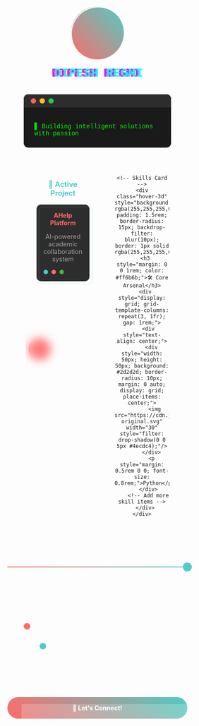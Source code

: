 <!-- Animated Background Elements -->
<div align="center">
  <svg width="0" height="0" style="position: absolute;">
    <defs>
      <filter id="goo">
        <feGaussianBlur in="SourceGraphic" stdDeviation="10" result="blur" />
        <feColorMatrix in="blur" mode="matrix" values="1 0 0 0 0  0 1 0 0 0  0 0 1 0 0  0 0 0 18 -7" result="goo" />
      </filter>
    </defs>
  </svg>
  <div style="position: absolute; width: 100%; height: 100%; filter: url(#goo); pointer-events: none;">
    <div style="position: absolute; width: 50px; height: 50px; background: #ff6b6b; border-radius: 50%; top: 20%; left: 10%; animation: float 8s infinite;"></div>
    <div style="position: absolute; width: 40px; height: 40px; background: #4ecdc4; border-radius: 50%; top: 60%; right: 15%; animation: float 6s infinite 2s;"></div>
  </div>
</div>

<!-- Main Container -->
<div align="center" style="position: relative; padding: 3rem; overflow: hidden;">
  <style>
    @keyframes hologram {
      0% { transform: rotateX(0deg) rotateY(0deg); }
      25% { transform: rotateX(5deg) rotateY(5deg); }
      50% { transform: rotateX(-5deg) rotateY(-5deg); }
      75% { transform: rotateX(3deg) rotateY(-3deg); }
      100% { transform: rotateX(0deg) rotateY(0deg); }
    }
    @keyframes chromatic {
      0% { text-shadow: 3px 0px 0px cyan, -3px 0px 0px magenta; }
      50% { text-shadow: 5px 2px 0px cyan, -5px -2px 0px magenta; }
      100% { text-shadow: 3px 0px 0px cyan, -3px 0px 0px magenta; }
    }
    .hover-3d { transition: transform 0.3s; }
    .hover-3d:hover { transform: perspective(1000px) rotateX(5deg) rotateY(5deg); }
  </style>

  <!-- Floating Avatar -->
  <div style="position: relative; animation: float 4s ease-in-out infinite;">
    <div style="width: 120px; height: 120px; background: linear-gradient(45deg, #ff6b6b, #4ecdc4); border-radius: 50%; position: relative;">
      <div style="position: absolute; width: 100%; height: 100%; border: 2px solid white; border-radius: 50%; animation: hologram 8s infinite;"></div>
      <div style="position: absolute; width: 100%; height: 100%; border: 2px solid rgba(255,255,255,0.3); border-radius: 50%; animation: hologram 6s infinite reverse;"></div>
    </div>
  </div>

  <!-- Name with Chromatic Effect -->
  <h1 style="font-family: 'Courier New', monospace; margin: 1rem 0; animation: chromatic 4s infinite;">
    <span style="background: linear-gradient(45deg, #ff6b6b, #4ecdc4); -webkit-background-clip: text; -webkit-text-fill-color: transparent;">
      DIPESH REGMI
    </span>
  </h1>

  <!-- Animated Terminal Effect -->
  <div style="background: #1a1a1a; padding: 1.5rem; border-radius: 10px; text-align: left; width: 70%; margin: 2rem auto; position: relative;">
    <div style="position: absolute; top: 0; left: 0; right: 0; height: 30px; background: #2d2d2d; border-radius: 10px 10px 0 0; display: flex; align-items: center; padding: 0 1rem;">
      <div style="display: flex; gap: 0.5rem;">
        <div style="width: 12px; height: 12px; background: #ff5f56; border-radius: 50%;"></div>
        <div style="width: 12px; height: 12px; background: #ffbd2e; border-radius: 50%;"></div>
        <div style="width: 12px; height: 12px; background: #27c93f; border-radius: 50%;"></div>
      </div>
    </div>
    <div style="margin-top: 2.5rem; color: #00ff00; font-family: 'Courier New', monospace;">
      <span style="animation: blink 1s infinite;">▋</span> Building intelligent solutions with passion
    </div>
  </div>

  <!-- Holographic Cards Grid -->
  <div style="display: grid; grid-template-columns: repeat(2, 1fr); gap: 2rem; margin: 3rem 0; width: 80%;">
    <!-- Project Card -->
    <div class="hover-3d" style="background: rgba(255,255,255,0.1); padding: 1.5rem; border-radius: 15px; backdrop-filter: blur(10px); border: 1px solid rgba(255,255,255,0.2);">
      <h3 style="margin: 0 0 1rem; color: #4ecdc4;">🚀 Active Project</h3>
      <div style="position: relative;">
        <div style="position: absolute; width: 100%; height: 100%; border: 1px solid rgba(78,205,196,0.3); border-radius: 10px; top: 5px; left: 5px;"></div>
        <div style="background: #2d2d2d; padding: 1rem; border-radius: 10px;">
          <h4 style="margin: 0; color: #ff6b6b;">AHelp Platform</h4>
          <p style="color: #a0a0a0; font-size: 0.9rem;">AI-powered academic collaboration system</p>
          <div style="display: flex; gap: 0.5rem; margin-top: 1rem;">
            <div style="width: 10px; height: 10px; background: #4ecdc4; border-radius: 50%;"></div>
            <div style="width: 10px; height: 10px; background: #ff6b6b; border-radius: 50%;"></div>
            <div style="width: 10px; height: 10px; background: #45b649; border-radius: 50%;"></div>
          </div>
        </div>
      </div>
    </div>

    <!-- Skills Card -->
    <div class="hover-3d" style="background: rgba(255,255,255,0.1); padding: 1.5rem; border-radius: 15px; backdrop-filter: blur(10px); border: 1px solid rgba(255,255,255,0.2);">
      <h3 style="margin: 0 0 1rem; color: #ff6b6b;">🛠 Core Arsenal</h3>
      <div style="display: grid; grid-template-columns: repeat(3, 1fr); gap: 1rem;">
        <div style="text-align: center;">
          <div style="width: 50px; height: 50px; background: #2d2d2d; border-radius: 10px; margin: 0 auto; display: grid; place-items: center;">
            <img src="https://cdn.jsdelivr.net/gh/devicons/devicon/icons/python/python-original.svg" width="30" style="filter: drop-shadow(0 0 5px #4ecdc4);"/>
          </div>
          <p style="margin: 0.5rem 0 0; font-size: 0.8rem;">Python</p>
        </div>
        <!-- Add more skill items -->
      </div>
    </div>
  </div>

  <!-- Animated Connection Lines -->
  <div style="position: relative; height: 100px; margin: 2rem 0;">
    <div style="position: absolute; height: 2px; background: linear-gradient(90deg, #ff6b6b, #4ecdc4); width: 100%; top: 50%; animation: lineFlow 3s infinite;">
      <div style="position: absolute; width: 20px; height: 20px; background: #4ecdc4; border-radius: 50%; right: -10px; top: -9px; animation: pulse 1.5s infinite;"></div>
    </div>
  </div>

  <!-- Neural Network Animation -->
  <div style="position: relative; height: 150px; margin: 3rem 0;">
    <div style="position: absolute; width: 100%; height: 100%; display: flex; justify-content: space-between;">
      <div style="width: 30%; position: relative;">
        <!-- Nodes and connections -->
        <div style="position: absolute; width: 15px; height: 15px; background: #ff6b6b; border-radius: 50%; top: 20%; left: 30%; animation: nodePulse 2s infinite;"></div>
        <div style="position: absolute; width: 15px; height: 15px; background: #4ecdc4; border-radius: 50%; top: 50%; left: 60%; animation: nodePulse 2s infinite 0.5s;"></div>
        <!-- Add more nodes and animated connection lines -->
      </div>
    </div>
  </div>

  <!-- Animated Contact Button -->
  <div style="position: relative; margin: 2rem 0;">
    <a href="mailto:077bct027.dipesh@pcampus.edu.np" style="text-decoration: none; position: relative;">
      <div style="padding: 1rem 2rem; background: linear-gradient(45deg, #ff6b6b, #4ecdc4); border-radius: 50px; color: white; font-weight: bold; position: relative; overflow: hidden;">
        <div style="position: absolute; width: 100%; height: 100%; background: linear-gradient(45deg, transparent 50%, rgba(255,255,255,0.2) 50%); background-size: 400% 400%; animation: shine 3s infinite;"></div>
        <span style="position: relative;">📧 Let's Connect!</span>
      </div>
    </a>
  </div>
</div>

<style>
  @keyframes nodePulse {
    0% { transform: scale(1); }
    50% { transform: scale(1.2); }
    100% { transform: scale(1); }
  }
  @keyframes lineFlow {
    0% { background-position: 0% 50%; }
    100% { background-position: 100% 50%; }
  }
  @keyframes shine {
    0% { background-position: 100% 50%; }
    100% { background-position: 0% 50%; }
  }
  @keyframes pulse {
    0% { transform: scale(1); opacity: 1; }
    100% { transform: scale(2); opacity: 0; }
  }
  @keyframes blink {
    0%, 100% { opacity: 1; }
    50% { opacity: 0; }
  }
</style>
